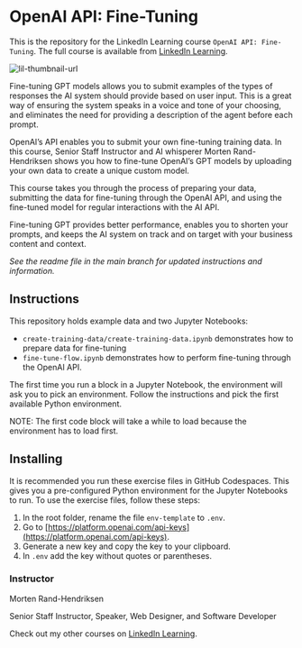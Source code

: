 # OpenAI API: Fine-Tuning
This is the repository for the LinkedIn Learning course `OpenAI API: Fine-Tuning`. The full course is available from [LinkedIn Learning][lil-course-url].

![lil-thumbnail-url]

Fine-tuning GPT models allows you to submit examples of the types of responses the AI system should provide based on user input. This is a great way of ensuring the system speaks in a voice and tone of your choosing, and eliminates the need for providing a description of the agent before each prompt.

OpenAI’s API enables you to submit your own fine-tuning training data. In this course, Senior Staff Instructor and AI whisperer Morten Rand-Hendriksen shows you how to fine-tune OpenAI’s GPT models by uploading your own data to create a unique custom model.

This course takes you through the process of preparing your data, submitting the data for fine-tuning through the OpenAI API, and using the fine-tuned model for regular interactions with the AI API. 

Fine-tuning GPT provides better performance, enables you to shorten your prompts, and keeps the AI system on track and on target with your business content and context.

_See the readme file in the main branch for updated instructions and information._

## Instructions
This repository holds example data and two Jupyter Notebooks:
- `create-training-data/create-training-data.ipynb` demonstrates how to prepare data for fine-tuning
- `fine-tune-flow.ipynb` demonstrates how to perform fine-tuning through the OpenAI API.

The first time you run a block in a Jupyter Notebook, the environment will ask you to pick an environment. Follow the instructions and pick the first available Python environment. 

NOTE: The first code block will take a while to load because the environment has to load first.

## Installing
It is recommended you run these exercise files in GitHub Codespaces. This gives you a pre-configured Python environment for the Jupyter Notebooks to run.
To use the exercise files, follow these steps:
1. In the root folder, rename the file `env-template` to `.env`.
2. Go to [https://platform.openai.com/api-keys](https://platform.openai.com/api-keys).
3. Generate a new key and copy the key to your clipboard.
4. In `.env` add the key without quotes or parentheses.

### Instructor

Morten Rand-Hendriksen

Senior Staff Instructor, Speaker, Web Designer, and Software Developer

                            

Check out my other courses on [LinkedIn Learning](https://www.linkedin.com/learning/instructors/morten-rand-hendriksen?u=104).

[0]: # (Replace these placeholder URLs with actual course URLs)

[lil-course-url]: https://www.linkedin.com/learning/openai-api-fine-tuning-21058733
[lil-thumbnail-url]: https://media.licdn.com/dms/image/D4D0DAQFE_LhqtfTWIw/learning-public-crop_675_1200/0/1713563299935?e=2147483647&v=beta&t=VFZaYAvNo0s7fvslE_g9JlEjZnX5TwmXyw9x8N4Fhq8

